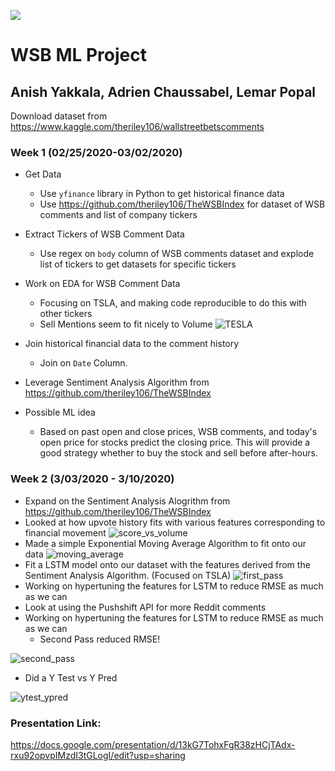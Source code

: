 ![](https://img.shields.io/badge/Anish-Approved-brightgreen.svg)

# WSB ML Project

## Anish Yakkala, Adrien Chaussabel, Lemar Popal

Download dataset from https://www.kaggle.com/theriley106/wallstreetbetscomments

### Week 1 (02/25/2020-03/02/2020)

- Get Data
  - Use `yfinance` library in Python to get historical finance data
  - Use https://github.com/theriley106/TheWSBIndex for dataset of WSB comments and list of company tickers
- Extract Tickers of WSB Comment Data
  - Use regex on `body` column of WSB comments dataset and explode list of tickers to get datasets for specific tickers
- Work on EDA for WSB Comment Data
  - Focusing on TSLA, and making code reproducible to do this with other tickers
  - Sell Mentions seem to fit nicely to Volume 
  ![TESLA](https://github.com/Anderson-Lab/final-project-dennis-sun/blob/master/images/TESLA_sell_volume.png)
- Join historical financial data to the comment history
  - Join on `Date` Column.
- Leverage Sentiment Analysis Algorithm from https://github.com/theriley106/TheWSBIndex

- Possible ML idea
  - Based on past open and close prices, WSB comments, and today's open price for stocks predict the closing price. This will provide a good strategy whether to buy the stock and sell before after-hours.
  
### Week 2 (3/03/2020 - 3/10/2020)

- Expand on the Sentiment Analysis Alogrithm from https://github.com/theriley106/TheWSBIndex
- Looked at how upvote history fits with various features corresponding to financial movement
![score_vs_volume](https://github.com/Anderson-Lab/final-project-dennis-sun/blob/master/images/volume_vs_score.png)
- Made a simple Exponential Moving Average Algorithm to fit onto our data
![moving_average](https://github.com/Anderson-Lab/final-project-dennis-sun/blob/master/images/Exponential_Moving_Average.png)
- Fit a LSTM model onto our dataset with the features derived from the Sentiment Analysis Algorithm. (Focused on TSLA)
![first_pass](https://github.com/Anderson-Lab/final-project-dennis-sun/blob/master/images/first_attempt_lstm.png)
- Working on hypertuning the features for LSTM to reduce RMSE as much as we can
- Look at using the Pushshift API for more Reddit comments
- Working on hypertuning the features for LSTM to reduce RMSE as much as we can
  - Second Pass reduced RMSE!
  
![second_pass](https://github.com/Anderson-Lab/final-project-dennis-sun/blob/master/images/second_attempt_lstm.png)
- Did a Y Test vs Y Pred

![ytest_ypred](https://github.com/Anderson-Lab/final-project-dennis-sun/blob/master/images/y_vs_yhat.png)

###  Presentation Link:

https://docs.google.com/presentation/d/13kG7TohxFgR38zHCjTAdx-rxu92opvpIMzdI3tGLogI/edit?usp=sharing
